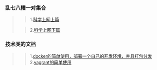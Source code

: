 ### 乱七八糟一对集合
>>1.[科学上网上篇](kexue.md)
>
>>2.[科学上网下篇](/next.md)

### 技术类的文档
>>1.[docker的简单使用，部署一个自己的开发环境，并且打包分发](docker.md)
>>2.[vagrant的简单使用](vagrant.md)

